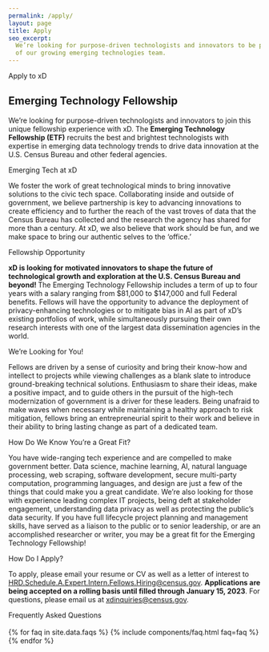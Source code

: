 ```yaml
---
permalink: /apply/
layout: page
title: Apply
seo_excerpt:
  We’re looking for purpose-driven technologists and innovators to be part
  of our growing emerging technologies team.
---
```


<section class="apply-overview">
    <div class="grid-container">
        <div class="section-breadcrumb">Apply to xD</div>
        <h1>Emerging Technology Fellowship</h1>
        <p>
          We’re looking for purpose-driven technologists and innovators to 
          join this unique fellowship experience with xD. The <b>Emerging 
          Technology Fellowship (ETF)</b> recruits the best and brightest
          technologists with expertise in emerging data technology trends to 
          drive data innovation at the U.S. Census Bureau and other federal agencies.
        </p>
        <!--<div class="grid-row">
            <div class="grid-col-12">
                <h3>Our Next Cohort</h3>
                <p>
                    <strong>
                        Applications for the Spring 2022 Cohort of the ETF are
                        now closed.
                    </strong>
                    Future openings will be listed on this page when we have
                    more information to share.
                </p>
            </div>
        </div>-->
    </div>
</section>

<section class="apply-overview">
    <div class="grid-container">
        <div class="section-breadcrumb">Emerging Tech at xD</div>
        <div class="grid-row">
            <div class="grid-col-12">
                <p>
                  We foster the work of great technological minds to bring innovative solutions to 
                  the civic tech space. Collaborating inside and outside of government, we believe 
                  partnership is key to advancing innovations to create efficiency and to further 
                  the reach of the vast troves of data that the Census Bureau has collected and the 
                  research the agency has shared for more than a century. At xD, we also believe 
                  that work should be fun, and we make space to bring our authentic selves to the 
                  ‘office.’ 
                </p>
            </div>
        </div>
    </div>
</section>

<section class="apply-overview">
    <div class="grid-container">
        <div class="section-breadcrumb">Fellowship Opportunity</div>
        <div class="grid-row">
            <div class="grid-col-12">
                <p>
                  <b>xD is looking for motivated innovators to shape the future of technological 
                  growth and exploration at the U.S. Census Bureau and beyond! </b> 
                  The Emerging Technology Fellowship includes a term of up to four years with a 
                  salary ranging from $81,000 to $147,000 and full Federal benefits. Fellows will 
                  have the opportunity to advance the deployment of privacy-enhancing technologies 
                  or to mitigate bias in AI as part of xD’s existing portfolios of work, while 
                  simultaneously pursuing their own research interests with one of the largest data 
                  dissemination agencies in the world.  
                </p>
            </div>
        </div>
    </div>
</section>

<section class="apply-overview">
    <div class="grid-container">
        <div class="section-breadcrumb">We’re Looking for You!</div>
        <div class="grid-row">
            <div class="grid-col-12">
                <p>
                  Fellows are driven by a sense of curiosity and bring their know-how and intellect 
                  to projects while viewing challenges as a blank slate to introduce ground-breaking 
                  technical solutions. Enthusiasm to share their ideas, make a positive impact, and 
                  to guide others in the pursuit of the high-tech modernization of government is a 
                  driver for these leaders. Being unafraid to make waves when necessary while 
                  maintaining a healthy approach to risk mitigation, fellows bring an 
                  entrepreneurial spirit to their work and believe in their ability to bring lasting 
                  change as part of a dedicated team.
                </p>
            </div>
        </div>
    </div>
</section>

<section class="apply-overview">
    <div class="grid-container">
        <div class="section-breadcrumb">How Do We Know You’re a Great Fit?</div>
        <div class="grid-row">
            <div class="grid-col-12">
                <p>
                  You have wide-ranging tech experience and are compelled to make government better. 
                  Data science, machine learning, AI, natural language processing, web scraping, 
                  software development, secure multi-party computation, programming languages, and 
                  design are just a few of the things that could make you a great candidate. We’re 
                  also looking for those with experience leading complex IT projects, being deft at 
                  stakeholder engagement, understanding data privacy as well as protecting the 
                  public’s data security. If you have full lifecycle project planning and management 
                  skills, have served as a liaison to the public or to senior leadership, or are an 
                  accomplished researcher or writer, you may be a great fit for the Emerging 
                  Technology Fellowship! 
                </p>
            </div>
        </div>
    </div>
</section>

<section class="apply-overview">
    <div class="grid-container">
        <div class="section-breadcrumb">How Do I Apply?</div>
        <div class="grid-row">
            <div class="grid-col-12">
                <p>
                  To apply, please email your resume or CV as well as a letter of interest to 
                  <a href="mailto:HRD.Schedule.A.Expert.Intern.Fellows.Hiring@census.gov">HRD.Schedule.A.Expert.Intern.Fellows.Hiring@census.gov</a>.  
                  <b>Applications are being accepted on a rolling basis until filled through 
                  January 15, 2023</b>. For questions, please email us at 
                  <a href="mailto:xdinquiries@census.gov">xdinquiries@census.gov</a>.  
                </p>
            </div>
        </div>
    </div>
</section>

<section class="apply-overview apply-faq">
    <div class="grid-container">
        <div class="section-breadcrumb">Frequently Asked Questions</div>
        <div class="grid-row">
            <div class="grid-col-12">
                <br/>
                {% for faq in site.data.faqs %}
                    {% include components/faq.html faq=faq %}
                {% endfor %}
            </div>
        </div>
    </div>

</section>
